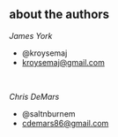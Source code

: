 ##  about the authors

*James York*

- @kroysemaj
- kroysemaj@gmail.com

<br>

*Chris DeMars*

- @saltnburnem
- cdemars86@gmail.com
